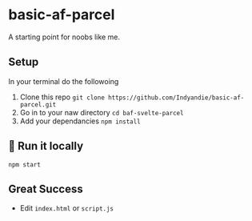 # basic-af-parcel

A starting point for noobs like me. 

## Setup
In your terminal do the followoing

1. Clone this repo `git clone https://github.com/Indyandie/basic-af-parcel.git`
1. Go in to your naw directory `cd baf-svelte-parcel`
1. Add your dependancies `npm install`


## 🚀 Run it locally
`npm start`

## Great Success

* Edit `index.html` or `script.js`
